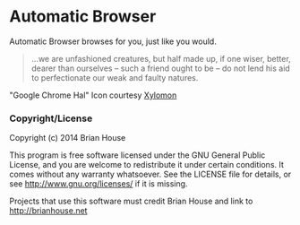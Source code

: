 Automatic Browser
=================

Automatic Browser browses for you, just like you would.

>...we are unfashioned creatures, but half made up, if one wiser, better, dearer than ourselves – such a friend ought to be – do not lend his aid to perfectionate our weak and faulty natures.
  
  
"Google Chrome Hal" Icon courtesy [Xylomon](http://xylomon.deviantart.com/)

### Copyright/License

Copyright (c) 2014 Brian House

This program is free software licensed under the GNU General Public License, and you are welcome to redistribute it under certain conditions. It comes without any warranty whatsoever. See the LICENSE file for details, or see <http://www.gnu.org/licenses/> if it is missing.

Projects that use this software must credit Brian House and link to http://brianhouse.net